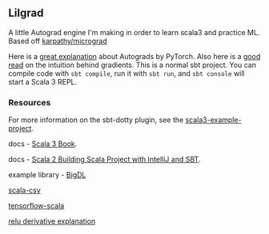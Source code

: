## Lilgrad

A little Autograd engine I'm making in order to learn scala3 and practice ML. Based off [karpathy/micrograd](https://github.com/karpathy/micrograd)

Here is a [great explanation](https://pytorch.org/tutorials/beginner/blitz/autograd_tutorial.html) about Autograds by PyTorch. Also here is a [good read](https://cs231n.github.io/optimization-2/) on the intuition behind gradients.
This is a normal sbt project. You can compile code with `sbt compile`, run it with `sbt run`, and `sbt console` will start a Scala 3 REPL.

### Resources

For more information on the sbt-dotty plugin, see the
[scala3-example-project](https://github.com/scala/scala3-example-project/blob/main/README.md).  

docs - [Scala 3 Book](https://docs.scala-lang.org/scala3/book/taste-intro.html).  

docs - [Scala 2 Building Scala Project with IntelliJ and SBT](https://docs.scala-lang.org/getting-started/intellij-track/building-a-scala-project-with-intellij-and-sbt.html#next-steps).  

example library - [BigDL](https://github.com/intel-analytics/BigDL)

[scala-csv](https://github.com/tototoshi/scala-csv)

[tensorflow-scala](https://github.com/eaplatanios/tensorflow_scala)

[relu derivative explanation](https://kawahara.ca/what-is-the-derivative-of-relu/)
